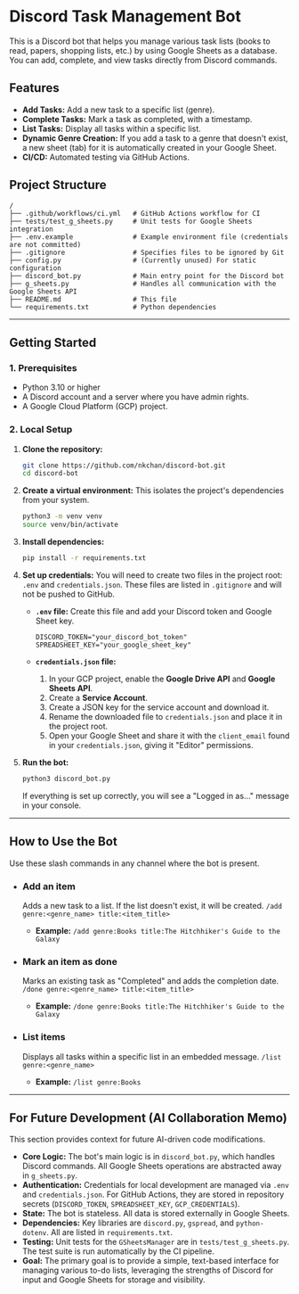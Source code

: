 # Discord Task Management Bot

This is a Discord bot that helps you manage various task lists (books to read, papers, shopping lists, etc.) by using Google Sheets as a database. You can add, complete, and view tasks directly from Discord commands.

## Features

- **Add Tasks:** Add a new task to a specific list (genre).
- **Complete Tasks:** Mark a task as completed, with a timestamp.
- **List Tasks:** Display all tasks within a specific list.
- **Dynamic Genre Creation:** If you add a task to a genre that doesn't exist, a new sheet (tab) for it is automatically created in your Google Sheet.
- **CI/CD:** Automated testing via GitHub Actions.

## Project Structure

```
/
├── .github/workflows/ci.yml   # GitHub Actions workflow for CI
├── tests/test_g_sheets.py     # Unit tests for Google Sheets integration
├── .env.example               # Example environment file (credentials are not committed)
├── .gitignore                 # Specifies files to be ignored by Git
├── config.py                  # (Currently unused) For static configuration
├── discord_bot.py             # Main entry point for the Discord bot
├── g_sheets.py                # Handles all communication with the Google Sheets API
├── README.md                  # This file
└── requirements.txt           # Python dependencies
```

---

## Getting Started

### 1. Prerequisites

- Python 3.10 or higher
- A Discord account and a server where you have admin rights.
- A Google Cloud Platform (GCP) project.

### 2. Local Setup

1.  **Clone the repository:**
    ```bash
    git clone https://github.com/nkchan/discord-bot.git
    cd discord-bot
    ```

2.  **Create a virtual environment:**
    This isolates the project's dependencies from your system.
    ```bash
    python3 -m venv venv
    source venv/bin/activate
    ```

3.  **Install dependencies:**
    ```bash
    pip install -r requirements.txt
    ```

4.  **Set up credentials:**
    You will need to create two files in the project root: `.env` and `credentials.json`. These files are listed in `.gitignore` and will not be pushed to GitHub.

    -   **`.env` file:**
        Create this file and add your Discord token and Google Sheet key.
        ```env
        DISCORD_TOKEN="your_discord_bot_token"
        SPREADSHEET_KEY="your_google_sheet_key"
        ```

    -   **`credentials.json` file:**
        1.  In your GCP project, enable the **Google Drive API** and **Google Sheets API**.
        2.  Create a **Service Account**.
        3.  Create a JSON key for the service account and download it.
        4.  Rename the downloaded file to `credentials.json` and place it in the project root.
        5.  Open your Google Sheet and share it with the `client_email` found in your `credentials.json`, giving it "Editor" permissions.

5.  **Run the bot:**
    ```bash
    python3 discord_bot.py
    ```
    If everything is set up correctly, you will see a "Logged in as..." message in your console.

---

## How to Use the Bot

Use these slash commands in any channel where the bot is present.

-   ### Add an item
    Adds a new task to a list. If the list doesn't exist, it will be created.
    `/add genre:<genre_name> title:<item_title>`
    -   **Example:** `/add genre:Books title:The Hitchhiker's Guide to the Galaxy`

-   ### Mark an item as done
    Marks an existing task as "Completed" and adds the completion date.
    `/done genre:<genre_name> title:<item_title>`
    -   **Example:** `/done genre:Books title:The Hitchhiker's Guide to the Galaxy`

-   ### List items
    Displays all tasks within a specific list in an embedded message.
    `/list genre:<genre_name>`
    -   **Example:** `/list genre:Books`

---

## For Future Development (AI Collaboration Memo)

This section provides context for future AI-driven code modifications.

-   **Core Logic:** The bot's main logic is in `discord_bot.py`, which handles Discord commands. All Google Sheets operations are abstracted away in `g_sheets.py`.
-   **Authentication:** Credentials for local development are managed via `.env` and `credentials.json`. For GitHub Actions, they are stored in repository secrets (`DISCORD_TOKEN`, `SPREADSHEET_KEY`, `GCP_CREDENTIALS`).
-   **State:** The bot is stateless. All data is stored externally in Google Sheets.
-   **Dependencies:** Key libraries are `discord.py`, `gspread`, and `python-dotenv`. All are listed in `requirements.txt`.
-   **Testing:** Unit tests for the `GSheetsManager` are in `tests/test_g_sheets.py`. The test suite is run automatically by the CI pipeline.
-   **Goal:** The primary goal is to provide a simple, text-based interface for managing various to-do lists, leveraging the strengths of Discord for input and Google Sheets for storage and visibility.